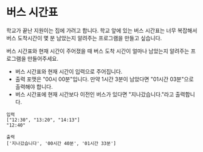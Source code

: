 # 버스 시간표
학교가 끝난 지원이는 집에 가려고 합니다. 학교 앞에 있는 버스 시간표는 너무 복잡해서 버스 도착시간이 몇 분 남았는지 알려주는 프로그램을 만들고 싶습니다.

버스 시간표와 현재 시간이 주어졌을 때 버스 도착 시간이 얼마나 남았는지 알려주는 프로그램을 만들어주세요.

- 버스 시간표와 현재 시간이 입력으로 주어집니다.
- 출력 포맷은 "00시 00분"입니다.
   만약 1시간 3분이 남았다면 "01시간 03분"으로 출력해야 합니다.
- 버스 시간표에 현재 시간보다 이전인 버스가 있다면 "지나갔습니다."라고 출력합니다.

```
입력
["12:30", "13:20", "14:13"]
"12:40"

출력
['지나갔습니다', '00시간 40분', '01시간 33분']
```